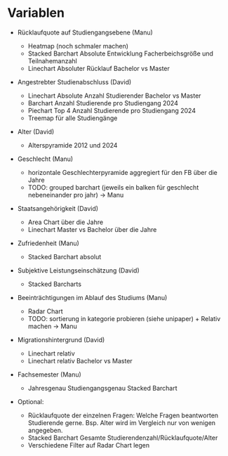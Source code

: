 # Variablen


- Rücklaufquote auf Studiengangsebene (Manu)
    - Heatmap (noch schmaler machen)
    - Stacked Barchart Absolute Entwicklung Facherbeichsgröße und Teilnahemanzahl
    - Linechart Absoluter Rücklauf Bachelor vs Master

- Angestrebter Studienabschluss (David)
    - Linechart Absolute Anzahl Studierender Bachelor vs Master 
    - Barchart Anzahl Studierende pro Studiengang 2024
    - Piechart Top 4 Anzahl Studierende pro Studiengang 2024
    - Treemap für alle Studiengänge

- Alter (David)
    - Alterspyramide 2012 und 2024

- Geschlecht (Manu)
    - horizontale Geschlechterpyramide aggregiert für den FB über die Jahre
    - TODO: grouped barchart (jeweils ein balken für geschlecht nebeneinander pro jahr) -> Manu

- Staatsangehörigkeit (David)
    - Area Chart über die Jahre
    - Linechart Master vs Bachelor über die Jahre

- Zufriedenheit (Manu)
    - Stacked Barchart absolut

- Subjektive Leistungseinschätzung (David)
    - Stacked Barcharts

- Beeinträchtigungen im Ablauf des Studiums (Manu)
    - Radar Chart
    - TODO: sortierung in kategorie probieren (siehe unipaper) + Relativ machen -> Manu

- Migrationshintergrund (David)
    - Linechart relativ
    - Linechart relativ Bachelor vs Master


- Fachsemester (Manu)
    - Jahresgenau Studiengangsgenau Stacked Barchart


- Optional: 
    - Rücklaufquote der einzelnen Fragen: Welche Fragen beantworten Studierende gerne. Bsp. Alter wird im  Vergleich nur von wenigen angegeben.
    - Stacked Barchart Gesamte Studierendenzahl/Rücklaufquote/Alter
    - Verschiedene Filter auf Radar Chart legen

